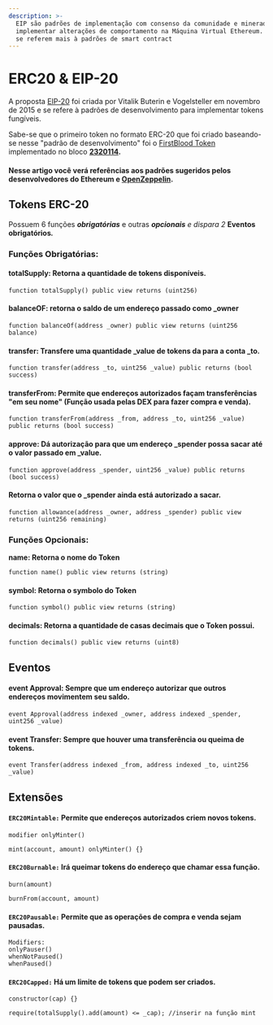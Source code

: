 ```yaml
---
description: >-
  EIP são padrões de implementação com consenso da comunidade e mineradores para
  implementar alterações de comportamento na Máquina Virtual Ethereum. Já o ERC
  se referem mais à padrões de smart contract
---
```


# ERC20 & EIP-20

A proposta [EIP-20](https://eips.ethereum.org/EIPS/eip-20) foi criada por Vitalik Buterin e Vogelsteller em novembro de 2015 e se refere à padrões de desenvolvimento para implementar tokens fungíveis.

Sabe-se que o primeiro token no formato ERC-20 que foi criado baseando-se nesse "padrão de desenvolvimento" foi o [FirstBlood Token](https://etherscan.io/address/0xAf30D2a7E90d7DC361c8C4585e9BB7D2F6f15bc7#code) implementado no bloco [**2320114**](https://etherscan.io/block/2320114)**.**

#### **Nesse artigo você verá referências aos padrões sugeridos pelos desenvolvedores do Ethereum e** [**OpenZeppelin**](https://docs.openzeppelin.com/contracts/2.x/api/token/erc20)**.**

## **Tokens ERC-20**

Possuem 6 funções _**obrigatórias**_ e outras _**opcionais** e dispara 2_ **Eventos obrigatórios**_**.**_

### **Funções Obrigatórias:**

#### totalSupply: Retorna a quantidade de tokens disponíveis.

```
function totalSupply() public view returns (uint256)
```

#### balanceOF: retorna o saldo de um endereço passado como \_owner

```
function balanceOf(address _owner) public view returns (uint256 balance)
```

#### transfer: Transfere uma quantidade \_value de tokens da para a conta \_to.

```
function transfer(address _to, uint256 _value) public returns (bool success)
```

#### transferFrom: Permite que endereços autorizados façam transferências "em seu nome" (Função usada pelas DEX para fazer compra e venda).&#x20;

```
function transferFrom(address _from, address _to, uint256 _value) public returns (bool success)
```

#### approve: Dá autorização para que um endereço \_spender possa sacar até o valor passado em \_value. &#x20;

```
function approve(address _spender, uint256 _value) public returns (bool success)
```

#### Retorna o valor que o \_spender ainda está autorizado a sacar.

```
function allowance(address _owner, address _spender) public view returns (uint256 remaining)
```

### **Funções Opcionais:**

**name: Retorna o nome do Token**

```
function name() public view returns (string)
```

#### symbol: Retorna o symbolo do Token

```
function symbol() public view returns (string)
```

#### decimals: Retorna a quantidade de casas decimais que o Token possui.&#x20;

```
function decimals() public view returns (uint8)
```

## Eventos

#### event Approval: Sempre que um endereço autorizar que outros endereços movimentem seu saldo.

```
event Approval(address indexed _owner, address indexed _spender, uint256 _value)
```

#### event Transfer: Sempre que houver uma transferência ou queima de tokens.

```
event Transfer(address indexed _from, address indexed _to, uint256 _value)
```

## Extensões

#### `ERC20Mintable:`  Permite que endereços autorizados criem novos tokens.

```
modifier onlyMinter()

mint(account, amount) onlyMinter() {}
```

#### `ERC20Burnable:` Irá queimar tokens do endereço que chamar essa função. <a href="#erc20burnable" id="erc20burnable"></a>

```
burn(amount)

burnFrom(account, amount)
```

#### `ERC20Pausable:` Permite que as operações de compra e venda sejam pausadas. <a href="#erc20pausable" id="erc20pausable"></a>

```
Modifiers:
onlyPauser()
whenNotPaused()
whenPaused()
```

#### `ERC20Capped:` Há um limite de tokens que podem ser criados. <a href="#erc20capped" id="erc20capped"></a>

```
constructor(cap) {}

require(totalSupply().add(amount) <= _cap); //inserir na função mint
```
